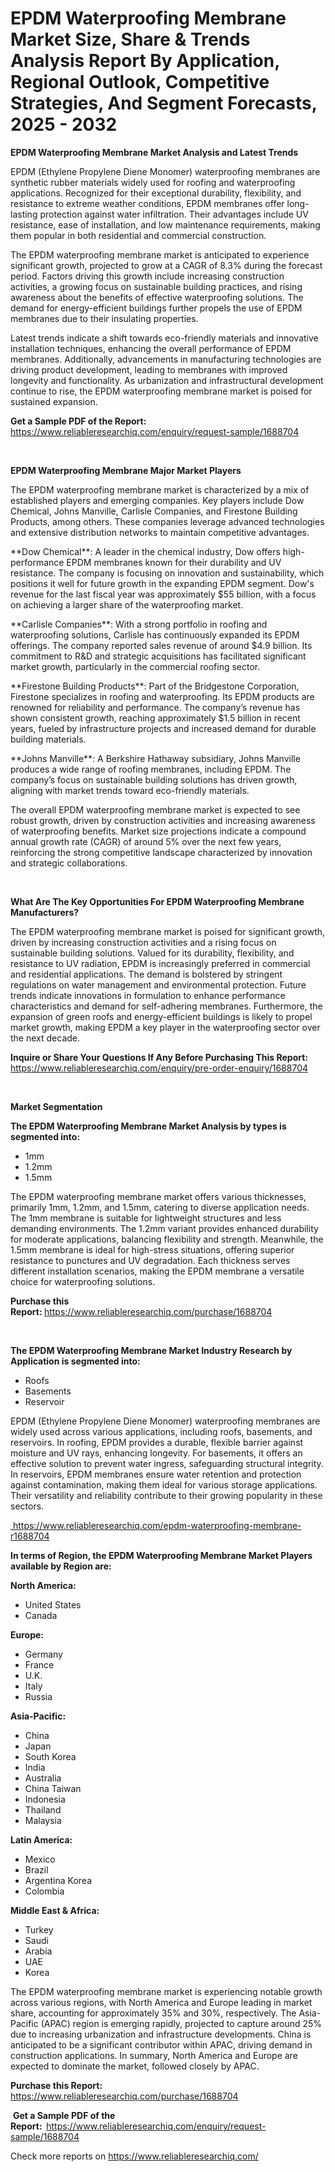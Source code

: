 <p><h1>EPDM Waterproofing Membrane Market Size, Share & Trends Analysis Report By Application, Regional Outlook, Competitive Strategies, And Segment Forecasts, 2025 - 2032</h1></p><p><strong>EPDM Waterproofing Membrane Market Analysis and Latest Trends</strong></p>
<p><p>EPDM (Ethylene Propylene Diene Monomer) waterproofing membranes are synthetic rubber materials widely used for roofing and waterproofing applications. Recognized for their exceptional durability, flexibility, and resistance to extreme weather conditions, EPDM membranes offer long-lasting protection against water infiltration. Their advantages include UV resistance, ease of installation, and low maintenance requirements, making them popular in both residential and commercial construction.</p><p>The EPDM waterproofing membrane market is anticipated to experience significant growth, projected to grow at a CAGR of 8.3% during the forecast period. Factors driving this growth include increasing construction activities, a growing focus on sustainable building practices, and rising awareness about the benefits of effective waterproofing solutions. The demand for energy-efficient buildings further propels the use of EPDM membranes due to their insulating properties.</p><p>Latest trends indicate a shift towards eco-friendly materials and innovative installation techniques, enhancing the overall performance of EPDM membranes. Additionally, advancements in manufacturing technologies are driving product development, leading to membranes with improved longevity and functionality. As urbanization and infrastructural development continue to rise, the EPDM waterproofing membrane market is poised for sustained expansion.</p></p>
<p><strong>Get a Sample PDF of the Report:&nbsp;</strong> <a href="https://www.reliableresearchiq.com/enquiry/request-sample/1688704?utm_campaign=2293&utm_medium=2&utm_source=Github&utm_content=ia&utm_term=26032025&utm_id=epdm-waterproofing-membrane">https://www.reliableresearchiq.com/enquiry/request-sample/1688704</a></p>
<p>&nbsp;</p>
<p><strong>EPDM Waterproofing Membrane Major Market Players</strong></p>
<p><p>The EPDM waterproofing membrane market is characterized by a mix of established players and emerging companies. Key players include Dow Chemical, Johns Manville, Carlisle Companies, and Firestone Building Products, among others. These companies leverage advanced technologies and extensive distribution networks to maintain competitive advantages.</p><p>**Dow Chemical**: A leader in the chemical industry, Dow offers high-performance EPDM membranes known for their durability and UV resistance. The company is focusing on innovation and sustainability, which positions it well for future growth in the expanding EPDM segment. Dow's revenue for the last fiscal year was approximately $55 billion, with a focus on achieving a larger share of the waterproofing market.</p><p>**Carlisle Companies**: With a strong portfolio in roofing and waterproofing solutions, Carlisle has continuously expanded its EPDM offerings. The company reported sales revenue of around $4.9 billion. Its commitment to R&D and strategic acquisitions has facilitated significant market growth, particularly in the commercial roofing sector.</p><p>**Firestone Building Products**: Part of the Bridgestone Corporation, Firestone specializes in roofing and waterproofing. Its EPDM products are renowned for reliability and performance. The company’s revenue has shown consistent growth, reaching approximately $1.5 billion in recent years, fueled by infrastructure projects and increased demand for durable building materials.</p><p>**Johns Manville**: A Berkshire Hathaway subsidiary, Johns Manville produces a wide range of roofing membranes, including EPDM. The company’s focus on sustainable building solutions has driven growth, aligning with market trends toward eco-friendly materials.</p><p>The overall EPDM waterproofing membrane market is expected to see robust growth, driven by construction activities and increasing awareness of waterproofing benefits. Market size projections indicate a compound annual growth rate (CAGR) of around 5% over the next few years, reinforcing the strong competitive landscape characterized by innovation and strategic collaborations.</p></p>
<p>&nbsp;</p>
<p><strong>What Are The Key Opportunities For EPDM Waterproofing Membrane Manufacturers?</strong></p>
<p><p>The EPDM waterproofing membrane market is poised for significant growth, driven by increasing construction activities and a rising focus on sustainable building solutions. Valued for its durability, flexibility, and resistance to UV radiation, EPDM is increasingly preferred in commercial and residential applications. The demand is bolstered by stringent regulations on water management and environmental protection. Future trends indicate innovations in formulation to enhance performance characteristics and demand for self-adhering membranes. Furthermore, the expansion of green roofs and energy-efficient buildings is likely to propel market growth, making EPDM a key player in the waterproofing sector over the next decade.</p></p>
<p><strong>Inquire or Share Your Questions If Any Before Purchasing This Report:</strong> <a href="https://www.reliableresearchiq.com/enquiry/pre-order-enquiry/1688704?utm_campaign=2293&utm_medium=2&utm_source=Github&utm_content=ia&utm_term=26032025&utm_id=epdm-waterproofing-membrane">https://www.reliableresearchiq.com/enquiry/pre-order-enquiry/1688704</a></p>
<p>&nbsp;</p>
<p><strong>Market Segmentation</strong></p>
<p><strong>The EPDM Waterproofing Membrane Market Analysis by types is segmented into:</strong></p>
<p><ul><li>1mm</li><li>1.2mm</li><li>1.5mm</li></ul></p>
<p><p>The EPDM waterproofing membrane market offers various thicknesses, primarily 1mm, 1.2mm, and 1.5mm, catering to diverse application needs. The 1mm membrane is suitable for lightweight structures and less demanding environments. The 1.2mm variant provides enhanced durability for moderate applications, balancing flexibility and strength. Meanwhile, the 1.5mm membrane is ideal for high-stress situations, offering superior resistance to punctures and UV degradation. Each thickness serves different installation scenarios, making the EPDM membrane a versatile choice for waterproofing solutions.</p></p>
<p><strong>Purchase this Report:&nbsp;</strong><a href="https://www.reliableresearchiq.com/purchase/1688704?utm_campaign=2293&utm_medium=2&utm_source=Github&utm_content=ia&utm_term=26032025&utm_id=epdm-waterproofing-membrane">https://www.reliableresearchiq.com/purchase/1688704</a></p>
<p>&nbsp;</p>
<p><strong>The EPDM Waterproofing Membrane Market Industry Research by Application is segmented into:</strong></p>
<p><ul><li>Roofs</li><li>Basements</li><li>Reservoir</li></ul></p>
<p><p>EPDM (Ethylene Propylene Diene Monomer) waterproofing membranes are widely used across various applications, including roofs, basements, and reservoirs. In roofing, EPDM provides a durable, flexible barrier against moisture and UV rays, enhancing longevity. For basements, it offers an effective solution to prevent water ingress, safeguarding structural integrity. In reservoirs, EPDM membranes ensure water retention and protection against contamination, making them ideal for various storage applications. Their versatility and reliability contribute to their growing popularity in these sectors.</p></p>
<p><a href="https://www.reliableresearchiq.com/epdm-waterproofing-membrane-r1688704?utm_campaign=2293&utm_medium=2&utm_source=Github&utm_content=ia&utm_term=26032025&utm_id=epdm-waterproofing-membrane">&nbsp;https://www.reliableresearchiq.com/epdm-waterproofing-membrane-r1688704</a></p>
<p><strong>In terms of Region, the EPDM Waterproofing Membrane Market Players available by Region are:</strong></p>
<p>
    <p> <strong> North America: </strong>
        <ul>
            <li>United States</li>
            <li>Canada</li>
        </ul>
        </p> 
    <p> <strong> Europe: </strong>
        <ul>
            <li>Germany</li>
            <li>France</li>
            <li>U.K.</li>
            <li>Italy</li>
            <li>Russia</li>
        </ul>
        </p> 
    <p> <strong> Asia-Pacific: </strong>
        <ul>
            <li>China</li>
            <li>Japan</li>
            <li>South Korea</li>
            <li>India</li>
            <li>Australia</li>
            <li>China Taiwan</li>
            <li>Indonesia</li>
            <li>Thailand</li>
            <li>Malaysia</li>
        </ul>
        </p> 
    <p> <strong> Latin America: </strong>
        <ul>
            <li>Mexico</li>
            <li>Brazil</li>
            <li>Argentina Korea</li>
            <li>Colombia</li>
        </ul>
        </p> 
    <p> <strong> Middle East & Africa: </strong>
        <ul>
            <li>Turkey</li>
            <li>Saudi</li>
            <li>Arabia</li>
            <li>UAE</li>
            <li>Korea</li>
        </ul>
    </p>
    </p>
<p><p>The EPDM waterproofing membrane market is experiencing notable growth across various regions, with North America and Europe leading in market share, accounting for approximately 35% and 30%, respectively. The Asia-Pacific (APAC) region is emerging rapidly, projected to capture around 25% due to increasing urbanization and infrastructure developments. China is anticipated to be a significant contributor within APAC, driving demand in construction applications. In summary, North America and Europe are expected to dominate the market, followed closely by APAC.</p></p>
<p><strong>Purchase this Report: </strong><a href="https://www.reliableresearchiq.com/purchase/1688704?utm_campaign=2293&utm_medium=2&utm_source=Github&utm_content=ia&utm_term=26032025&utm_id=epdm-waterproofing-membrane">https://www.reliableresearchiq.com/purchase/1688704</a></p>
<p>&nbsp;<strong>Get a Sample PDF of the Report:&nbsp;&nbsp;</strong><a href="https://www.reliableresearchiq.com/enquiry/request-sample/1688704?utm_campaign=2293&utm_medium=2&utm_source=Github&utm_content=ia&utm_term=26032025&utm_id=epdm-waterproofing-membrane">https://www.reliableresearchiq.com/enquiry/request-sample/1688704</a></p>
<p><strong></strong></p>
<p>Check more reports on <a href="https://www.reliableresearchiq.com/?utm_campaign=2293&utm_medium=2&utm_source=Github&utm_content=ia&utm_term=26032025&utm_id=epdm-waterproofing-membrane">https://www.reliableresearchiq.com/</a></p>